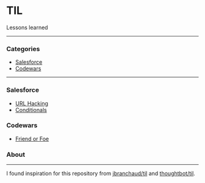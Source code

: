 # TIL
Lessons learned

---

### Categories

* [Salesforce](#salesforce)
* [Codewars](#codewars)

---

### Salesforce
- [URL Hacking](salesforce/url_hacking.md)
- [Conditionals](salesforce/conditionals.md)

### Codewars
- [Friend or Foe](codewars/friend_or_foe.rb) 

### About
---
I found inspiration for this repository from [jbranchaud/til](https://github.com/jbranchaud/til) and [thoughtbot/til](https://github.com/thoughtbot/til).


